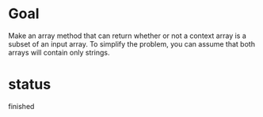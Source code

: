# Goal

Make an array method that can return whether or not a context array is a subset of an input array. To simplify the problem, you can assume that both arrays will contain only strings.

# status

finished